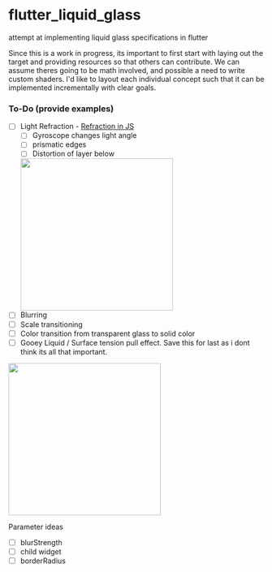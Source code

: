 # flutter_liquid_glass
attempt at implementing liquid glass specifications in flutter

Since this is a work in progress, its important to first start with laying out the target and providing resources so that others can contribute. We can assume theres going to be math involved, and possible a need to write custom shaders.
I'd like to layout each individual concept such that it can be implemented incrementally with clear goals. 

### To-Do  (provide examples)

- [ ] Light Refraction - [Refraction in JS](https://www.youtube.com/watch?v=1LGa50gncgg)
  - [ ] Gyroscope changes light angle
  - [ ] prismatic edges 
  - [ ] Distortion of layer below
        
  <img src="https://github.com/user-attachments/assets/0ffb0f8c-ad8a-4a35-90d8-6b1d7e9f3bb0" width="300"/>
- [ ] Blurring
- [ ] Scale transitioning
- [ ] Color transition from transparent glass to solid color
- [ ] Gooey Liquid / Surface tension pull effect. Save this for last as i dont think its all that important.

 <img src="https://github.com/user-attachments/assets/d03f71bd-356f-4004-bdff-98fec38fb8c9" width="300"/>



Parameter ideas
- [ ] blurStrength
- [ ] child widget
- [ ] borderRadius
